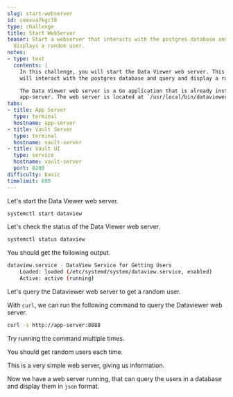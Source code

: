 ```yaml
---
slug: start-webserver
id: ceexva7kgc78
type: challenge
title: Start WebServer
teaser: Start a webserver that interacts with the postgres database and queries and
  displays a random user.
notes:
- type: text
  contents: |
    In this challenge, you will start the Data Viewer web server. This web server
    will interact with the postgres database and query and display a random user.

    The Data Viewer web server is a Go application that is already installed on the
    app-server. The web server is located at `/usr/local/bin/dataviewer`.
tabs:
- title: App Server
  type: terminal
  hostname: app-server
- title: Vault Server
  type: terminal
  hostname: vault-server
- title: Vault UI
  type: service
  hostname: vault-server
  port: 8200
difficulty: basic
timelimit: 600
---
```


Let's start the Data Viewer web server.

```bash
systemctl start dataview
```

Let's check the status of the Data Viewer web server.

```bash
systemctl status dataview
```

You should get the following output.

```bash nocopy
dataview.service - DataView Service for Getting Users
    Loaded: loaded (/etc/systemd/system/dataview.service, enabled)
    Active: active (running)
```

Let's query the Dataviewer web server to get a random user.

With `curl`, we can run the following command to query the Dataviewer web server.

```bash
curl -s http://app-server:8888
```

Try running the command multiple times. 

You should get random users each time. 

This is a very simple web server, giving us information.  

Now we have a web server running, that can query the users in a database and display them in `json` format. 

